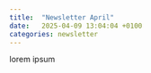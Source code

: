 ```yaml
---
title:  "Newsletter April"
date:   2025-04-09 13:04:04 +0100
categories: newsletter
---
```


lorem ipsum